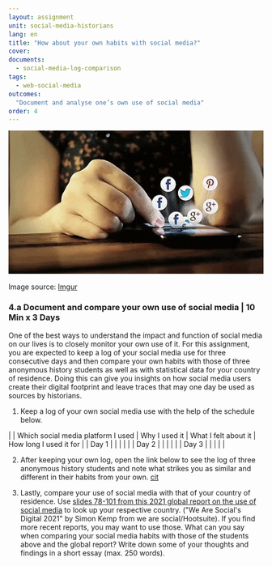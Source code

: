 ```yaml
---
layout: assignment
unit: social-media-historians
lang: en
title: "How about your own habits with social media?"
cover:
documents:
  - social-media-log-comparison
tags:
  - web-social-media
outcomes:
  "Document and analyse one’s own use of social media"
order: 4
---
```


![scrolling](https://raw.githubusercontent.com/C2DH/ranketwo/master/assets/images/social-media/Scrolling.gif)

Image source: [Imgur](https://imgur.com/dqSRAaT)

<!-- more -->
<!-- briefing-student -->

### 4.a Document and compare your own use of social media  | 10 Min x 3 Days
<!-- section-contents -->
One of the best ways to understand the impact and function of social media on our lives is to closely monitor your own use of it. For this assignment, you are expected to keep a log of your social media use for three consecutive days and then compare your own habits with those of three anonymous history students as well as with statistical data for your country of residence. Doing this can give you insights on how social media users create their digital footprint and leave traces that may one day be used as sources by historians. 

1. Keep a log of your own social media use with the help of the schedule below.

| | Which social media platform I used | Why I used it | What I felt about it | How long I used it for |
| Day&nbsp;1 | | | | |
| Day&nbsp;2 | | | | |
| Day&nbsp;3 | | | | |

2. After keeping your own log, open the link below to see the log of three anonymous history students and note what strikes you as similar and different in their habits from your own.
[cit](social-media-log-comparison)

3. Lastly, compare your use of social media with that of your country of residence. Use [slides 78-101 from this 2021 global report on the use of social media](https://wearesocial.com/digital-2021) to look up your respective country. ("We Are Social's Digital 2021" by Simon Kemp from we are social/Hootsuite). If you find more recent reports, you may want to use those. What can you say when comparing your social media habits with those of the students above and the global report? Write down some of your thoughts and findings in a short essay (max. 250 words).




<!-- briefing-teacher -->
